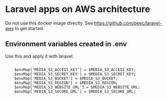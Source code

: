 # Laravel apps on AWS architecture


Do not use this docker image directly. See https://github.com/peec/laravel-aws to get started.



## Environment variables created in .env

Use this and apply it with laravel.

```

    $envMap['MEDIA_S3_ACCESS_KEY'] = $MEDIA_S3_ACCESS_KEY;
    $envMap['MEDIA_S3_SECRET_KEY'] = $MEDIA_S3_SECRET_KEY;
    $envMap['MEDIA_S3_BUCKET'] = $MEDIA_S3_BUCKET;
    $envMap['MEDIA_S3_REGION'] = $MEDIA_S3_REGION;
    $envMap['MEDIA_S3_WEBSITE_URL'] = $MEDIA_S3_WEBSITE_URL;
    $envMap['MEDIA_S3_SECURE_URL'] = $MEDIA_S3_SECURE_URL;
    
    
```